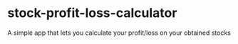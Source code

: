 # stock-profit-loss-calculator
A simple app that lets you calculate your profit/loss on your obtained stocks
